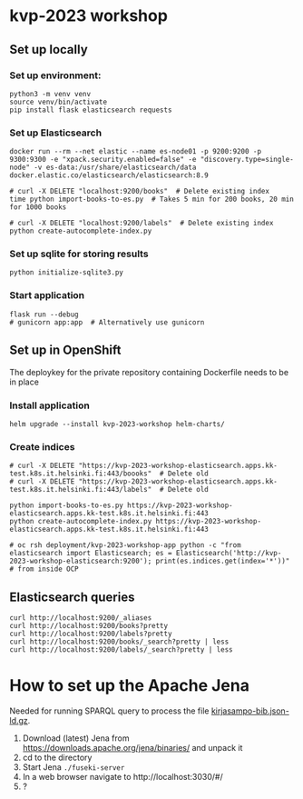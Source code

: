 # kvp-2023 workshop

## Set up locally
### Set up environment:
    python3 -m venv venv
    source venv/bin/activate
    pip install flask elasticsearch requests

### Set up Elasticsearch
    docker run --rm --net elastic --name es-node01 -p 9200:9200 -p 9300:9300 -e "xpack.security.enabled=false" -e "discovery.type=single-node" -v es-data:/usr/share/elasticsearch/data docker.elastic.co/elasticsearch/elasticsearch:8.9

    # curl -X DELETE "localhost:9200/books"  # Delete existing index
    time python import-books-to-es.py  # Takes 5 min for 200 books, 20 min for 1000 books

    # curl -X DELETE "localhost:9200/labels"  # Delete existing index
    python create-autocomplete-index.py

### Set up sqlite for storing results
    python initialize-sqlite3.py

### Start application
    flask run --debug
    # gunicorn app:app  # Alternatively use gunicorn

## Set up in OpenShift
The deploykey for the private repository containing Dockerfile needs to be in place
### Install application
    helm upgrade --install kvp-2023-workshop helm-charts/
    
### Create indices
    
    # curl -X DELETE "https://kvp-2023-workshop-elasticsearch.apps.kk-test.k8s.it.helsinki.fi:443/boooks"  # Delete old
    # curl -X DELETE "https://kvp-2023-workshop-elasticsearch.apps.kk-test.k8s.it.helsinki.fi:443/labels"  # Delete old

    python import-books-to-es.py https://kvp-2023-workshop-elasticsearch.apps.kk-test.k8s.it.helsinki.fi:443
    python create-autocomplete-index.py https://kvp-2023-workshop-elasticsearch.apps.kk-test.k8s.it.helsinki.fi:443
    
    # oc rsh deployment/kvp-2023-workshop-app python -c "from elasticsearch import Elasticsearch; es = Elasticsearch('http://kvp-2023-workshop-elasticsearch:9200'); print(es.indices.get(index='*'))"  # from inside OCP


## Elasticsearch queries
    curl http://localhost:9200/_aliases
    curl http://localhost:9200/books?pretty
    curl http://localhost:9200/labels?pretty
    curl http://localhost:9200/books/_search?pretty | less
    curl http://localhost:9200/labels/_search?pretty | less

# How to set up the Apache Jena
Needed for running SPARQL query to process the file [kirjasampo-bib.json-ld.gz](https://github.com/NatLibFi/Annif-corpora-restricted/blob/master/kirjasampo/kirjasampo-bib.json-ld.gz).

1. Download (latest) Jena from https://downloads.apache.org/jena/binaries/ and unpack it
2. cd to the directory
3. Start Jena `./fuseki-server`
4. In a web browser navigate to http://localhost:3030/#/
5. ?
